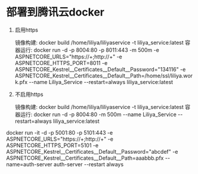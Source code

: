 
# 部署到腾讯云docker 

1. 启用https

    镜像构建: docker build /home/liliya/liliyaservice -t liliya_service:latest
    容器运行: 
    docker run -d -p 8004:80 -p 8011:443 -m 500m -e ASPNETCORE_URLS="https://+;http://+" -e ASPNETCORE_HTTPS_PORT=8011 -e ASPNETCORE_Kestrel__Certificates__Default__Password="134116" -e ASPNETCORE_Kestrel__Certificates__Default__Path=/home/ssl/liliya.work.pfx --name Liliya_Service --restart=always liliya_service:latest

2. 不启用https
 
    镜像构建: docker build /home/liliya/liliyaservice -t liliya_service:latest
    容器运行: docker run -d -p 8004:80 -m 500m --name Liliya_Service --restart=always liliya_service:latest




docker run -it -d 
-p 5001:80 -p 5101:443 
-e ASPNETCORE_URLS="https://+;http://+" 
-e ASPNETCORE_HTTPS_PORT=5101 
-e ASPNETCORE_Kestrel__Certificates__Default__Password="abcdef" 
-e ASPNETCORE_Kestrel__Certificates__Default__Path=aaabbb.pfx 
--name=auth-server auth-server --restart always 
